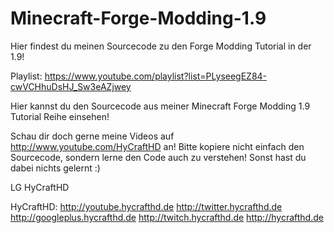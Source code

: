 # Minecraft-Forge-Modding-1.9
Hier findest du meinen Sourcecode zu den Forge Modding Tutorial in der 1.9!

Playlist: https://www.youtube.com/playlist?list=PLyseegEZ84-cwVCHhuDsHJ_Sw3eAZjwey

Hier kannst du den Sourcecode aus meiner Minecraft Forge Modding 1.9 Tutorial Reihe einsehen!

Schau dir doch gerne meine Videos auf http://www.youtube.com/HyCraftHD an! Bitte kopiere nicht einfach den Sourcecode, sondern lerne den Code auch zu verstehen! Sonst hast du dabei nichts gelernt :)

LG HyCraftHD

HyCraftHD: 
http://youtube.hycrafthd.de
http://twitter.hycrafthd.de
http://googleplus.hycrafthd.de
http://twitch.hycrafthd.de
http://hycrafthd.de

